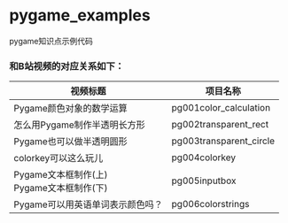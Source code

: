 # pygame_examples
pygame知识点示例代码

### 和B站视频的对应关系如下：
| 视频标题 | 项目名称 |
| ---- | ---- |
| Pygame颜色对象的数学运算 | pg001color_calculation |
| 怎么用Pygame制作半透明长方形 | pg002transparent_rect |
| Pygame也可以做半透明圆形 | pg003transparent_circle |
| colorkey可以这么玩儿 | pg004colorkey |
| Pygame文本框制作(上)<br/>Pygame文本框制作(下) | pg005inputbox |
| Pygame可以用英语单词表示颜色吗？ | pg006colorstrings |
